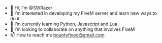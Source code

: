 - 👋 Hi, I’m @SWRazer
- 👀 I’m interested in developing my FiveM server and learn new ways to do it.
- 🌱 I’m currently learning Python, Javascript and Lua
- 💞️ I’m looking to collaborate on anything that involves FiveM
- 📫 How to reach me bountyfiveo@gmail.com

<!---
SWRazer/SWRazer is a ✨ special ✨ repository because its `README.md` (this file) appears on your GitHub profile.
You can click the Preview link to take a look at your changes.
--->
